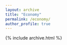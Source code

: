 ```yaml
---
layout: archive
title: "Economy"
permalink: /economy/
author_profile: true
---
```


{% include archive.html %}